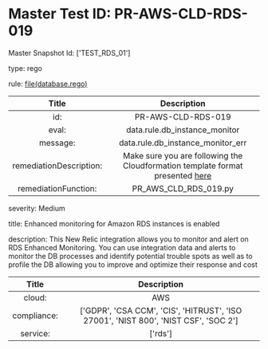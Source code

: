 



# Master Test ID: PR-AWS-CLD-RDS-019


Master Snapshot Id: ['TEST_RDS_01']

type: rego

rule: [file(database.rego)]  
  
  
  
  

|Title|Description|
| :---: | :---: |
|id: |PR-AWS-CLD-RDS-019|
|eval: |data.rule.db_instance_monitor|
|message: |data.rule.db_instance_monitor_err|
|remediationDescription: |Make sure you are following the Cloudformation template format presented <a href='https://docs.aws.amazon.com/AWSCloudFormation/latest/UserGuide/aws-properties-rds-database-instance.html#cfn-rds-dbinstance-monitoringinterval' target='_blank'>here</a>|
|remediationFunction: |PR_AWS_CLD_RDS_019.py|


severity: Medium

title: Enhanced monitoring for Amazon RDS instances is enabled

description: This New Relic integration allows you to monitor and alert on RDS Enhanced Monitoring. You can use integration data and alerts to monitor the DB processes and identify potential trouble spots as well as to profile the DB allowing you to improve and optimize their response and cost  
  
  

|Title|Description|
| :---: | :---: |
|cloud: |AWS|
|compliance: |['GDPR', 'CSA CCM', 'CIS', 'HITRUST', 'ISO 27001', 'NIST 800', 'NIST CSF', 'SOC 2']|
|service: |['rds']|



[file(database.rego)]: https://github.com/prancer-io/prancer-compliance-test/tree/master/aws/cloud/database.rego
